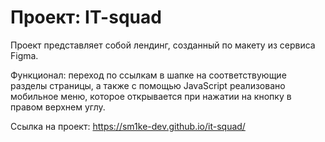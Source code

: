 # Проект: IT-squad

Проект представляет собой лендинг, созданный по макету из сервиса Figma.

Функционал: переход по ссылкам в шапке на соответствующие разделы страницы, а также с помощью JavaScript реализовано мобильное меню, которое открывается при нажатии на кнопку в правом верхнем углу.

Ссылка на проект: https://sm1ke-dev.github.io/it-squad/
